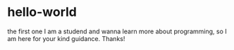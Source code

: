 # hello-world
the first one
I am a studend and wanna learn more about programming, so I am here for your kind guidance. Thanks!
